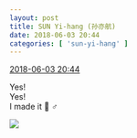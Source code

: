 ```yaml
---
layout: post
title: SUN Yi-hang (孙亦航)
date: 2018-06-03 20:44
categories: [ 'sun-yi-hang' ]
---
```


<div class="weibo-info">
  <a href="https://weibo.com/2565158051/GjGNhjvOC">2018-06-03 20:44</a>
</div>

Yes!  
Yes!  
I made it 🙆 ♂️

<!-- more -->

<a href="//wx3.sinaimg.cn/mw690/98e534a3gy1fry9zbf50aj22bc2bdb29.jpg">
  <img class="weibo-pic-preview" src="//wx3.sinaimg.cn/orj360/98e534a3gy1fry9zbf50aj22bc2bdb29.jpg" />
</a>
